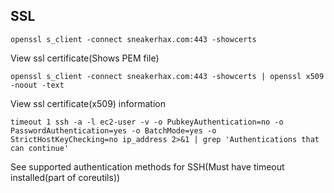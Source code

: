 ## SSL

```openssl s_client -connect sneakerhax.com:443 -showcerts```

View ssl certificate(Shows PEM file)

```openssl s_client -connect sneakerhax.com:443 -showcerts | openssl x509 -noout -text```

View ssl certificate(x509) information

```timeout 1 ssh -a -l ec2-user -v -o PubkeyAuthentication=no -o PasswordAuthentication=yes -o BatchMode=yes -o StrictHostKeyChecking=no ip_address 2>&1 | grep 'Authentications that can continue' ```

See supported authentication methods for SSH(Must have timeout installed(part of coreutils))
